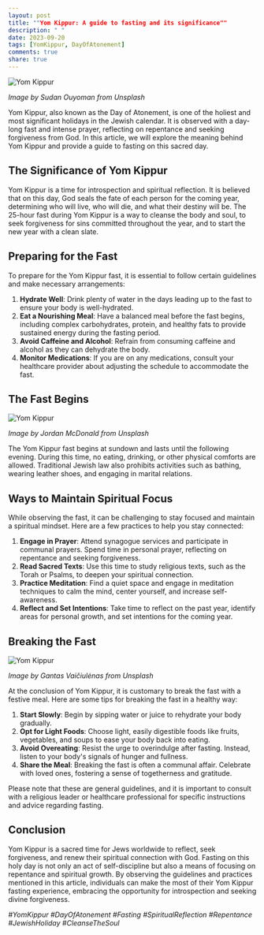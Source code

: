 ```yaml
---
layout: post
title: ""Yom Kippur: A guide to fasting and its significance""
description: " "
date: 2023-09-20
tags: [YomKippur, DayOfAtonement]
comments: true
share: true
---
```


![Yom Kippur](https://source.unsplash.com/1600x900/?Yom,Kippur)

*Image by Sudan Ouyoman from Unsplash*

Yom Kippur, also known as the Day of Atonement, is one of the holiest and most significant holidays in the Jewish calendar. It is observed with a day-long fast and intense prayer, reflecting on repentance and seeking forgiveness from God. In this article, we will explore the meaning behind Yom Kippur and provide a guide to fasting on this sacred day.

## The Significance of Yom Kippur

Yom Kippur is a time for introspection and spiritual reflection. It is believed that on this day, God seals the fate of each person for the coming year, determining who will live, who will die, and what their destiny will be. The 25-hour fast during Yom Kippur is a way to cleanse the body and soul, to seek forgiveness for sins committed throughout the year, and to start the new year with a clean slate.

## Preparing for the Fast

To prepare for the Yom Kippur fast, it is essential to follow certain guidelines and make necessary arrangements:

1. **Hydrate Well**: Drink plenty of water in the days leading up to the fast to ensure your body is well-hydrated.
2. **Eat a Nourishing Meal**: Have a balanced meal before the fast begins, including complex carbohydrates, protein, and healthy fats to provide sustained energy during the fasting period.
3. **Avoid Caffeine and Alcohol**: Refrain from consuming caffeine and alcohol as they can dehydrate the body.
4. **Monitor Medications**: If you are on any medications, consult your healthcare provider about adjusting the schedule to accommodate the fast.

## The Fast Begins

![Yom Kippur](https://source.unsplash.com/1600x900/?Yom,Kippur)

*Image by Jordan McDonald from Unsplash*

The Yom Kippur fast begins at sundown and lasts until the following evening. During this time, no eating, drinking, or other physical comforts are allowed. Traditional Jewish law also prohibits activities such as bathing, wearing leather shoes, and engaging in marital relations.

## Ways to Maintain Spiritual Focus

While observing the fast, it can be challenging to stay focused and maintain a spiritual mindset. Here are a few practices to help you stay connected:

1. **Engage in Prayer**: Attend synagogue services and participate in communal prayers. Spend time in personal prayer, reflecting on repentance and seeking forgiveness.
2. **Read Sacred Texts**: Use this time to study religious texts, such as the Torah or Psalms, to deepen your spiritual connection.
3. **Practice Meditation**: Find a quiet space and engage in meditation techniques to calm the mind, center yourself, and increase self-awareness.
4. **Reflect and Set Intentions**: Take time to reflect on the past year, identify areas for personal growth, and set intentions for the coming year.

## Breaking the Fast

![Yom Kippur](https://source.unsplash.com/1600x900/?Yom,Kippur)

*Image by Gantas Vaičiulėnas from Unsplash*

At the conclusion of Yom Kippur, it is customary to break the fast with a festive meal. Here are some tips for breaking the fast in a healthy way:

1. **Start Slowly**: Begin by sipping water or juice to rehydrate your body gradually.
2. **Opt for Light Foods**: Choose light, easily digestible foods like fruits, vegetables, and soups to ease your body back into eating.
3. **Avoid Overeating**: Resist the urge to overindulge after fasting. Instead, listen to your body's signals of hunger and fullness.
4. **Share the Meal**: Breaking the fast is often a communal affair. Celebrate with loved ones, fostering a sense of togetherness and gratitude.

Please note that these are general guidelines, and it is important to consult with a religious leader or healthcare professional for specific instructions and advice regarding fasting.

## Conclusion

Yom Kippur is a sacred time for Jews worldwide to reflect, seek forgiveness, and renew their spiritual connection with God. Fasting on this holy day is not only an act of self-discipline but also a means of focusing on repentance and spiritual growth. By observing the guidelines and practices mentioned in this article, individuals can make the most of their Yom Kippur fasting experience, embracing the opportunity for introspection and seeking divine forgiveness.

*#YomKippur #DayOfAtonement #Fasting #SpiritualReflection #Repentance #JewishHoliday #CleanseTheSoul*